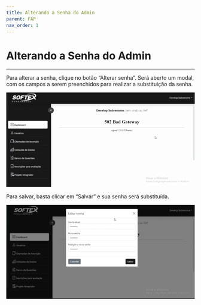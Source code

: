 ```yaml
---
title: Alterando a Senha do Admin
parent: FAP
nav_order: 1
---
```


# Alterando a Senha do Admin

---

Para alterar a senha, clique no botão “Alterar senha”. Será aberto um modal, com os campos a serem preenchidos para realizar a substituição da senha. 

![Alterando Senha do Admin](/assets/gifs/alterandosenhadofap.gif)

Para salvar, basta clicar em “Salvar” e sua senha será substituída. 

![Alterando Senha do Admin](/assets/gifs/alterandosenhadoadm2.gif)